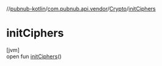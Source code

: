 //[pubnub-kotlin](../../../index.md)/[com.pubnub.api.vendor](../index.md)/[Crypto](index.md)/[initCiphers](init-ciphers.md)

# initCiphers

[jvm]\
open fun [initCiphers](init-ciphers.md)()
